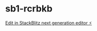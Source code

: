 # sb1-rcrbkb

[Edit in StackBlitz next generation editor ⚡️](https://stackblitz.com/~/github.com/Coachjudemarketing/sb1-rcrbkb)